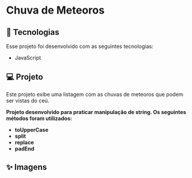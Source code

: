 # Chuva de Meteoros
## :rocket: Tecnologias
Esse projeto foi desenvolvido com as seguintes tecnologias:
* JavaScript

## :computer: Projeto
Este projeto exibe uma listagem com as chuvas de meteoros que podem ser vistas do ceú.

**Projeto desenvolvido para praticar manipulação de string. Os seguintes métodos foram utilizados:**

* **toUpperCase**
* **split**
* **replace**
* **padEnd**

## :sparkles: Imagens
 
